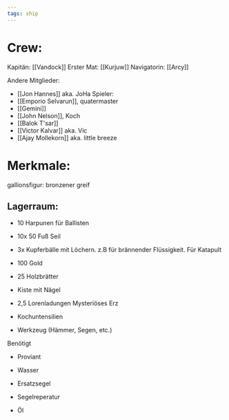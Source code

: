 ```yaml
---
tags: ship
---
```


# Crew:
Kapitän: [[Vandock]]
Erster Mat: [[Kurjuw]]
Navigatorin: [[Arcy]]

Andere Mitglieder:
- [[Jon Hannes]] aka. JoHa
Spieler:
- [[Emporio Selvarun]], quatermaster
- [[Gemini]]
- [[John Nelson]], Koch
- [[Balok T'sar]]
- [[Victor Kalvar]] aka. Vic
- [[Ajay Mollekorn]] aka. little breeze


# Merkmale:
gallionsfigur:
bronzener greif

## Lagerraum:
- 10 Harpunen für Ballisten
- 10x 50 Fuß Seil
- 3x Kupferbälle mit Löchern. z.B für brännender Flüssigkeit. Für Katapult

- 100 Gold

- 25 Holzbrätter
- Kiste mit Nägel
- 2,5 Lorenladungen Mysteriöses Erz
- Kochuntensilien
- Werkzeug (Hämmer, Segen, etc.)

Benötigt
- Proviant
- Wasser
- Ersatzsegel
- Segelreperatur

- Öl